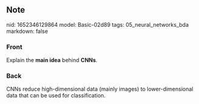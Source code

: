 ## Note
nid: 1652346129864
model: Basic-02d89
tags: 05_neural_networks_bda
markdown: false

### Front
Explain the <b>main idea</b> behind <b>CNNs</b>.

### Back
CNNs reduce high-dimensional data (mainly images) to lower-dimensional data that can be used for classification.
